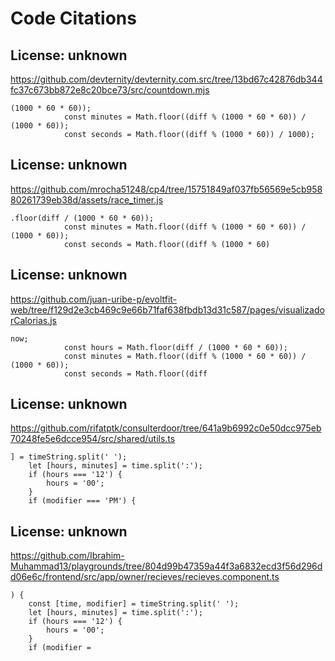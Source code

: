 # Code Citations

## License: unknown
https://github.com/devternity/devternity.com.src/tree/13bd67c42876db344fc37c673bb872e8c20bce73/src/countdown.mjs

```
(1000 * 60 * 60));
            const minutes = Math.floor((diff % (1000 * 60 * 60)) / (1000 * 60));
            const seconds = Math.floor((diff % (1000 * 60)) / 1000);
```


## License: unknown
https://github.com/mrocha51248/cp4/tree/15751849af037fb56569e5cb95880261739eb38d/assets/race_timer.js

```
.floor(diff / (1000 * 60 * 60));
            const minutes = Math.floor((diff % (1000 * 60 * 60)) / (1000 * 60));
            const seconds = Math.floor((diff % (1000 * 60)
```


## License: unknown
https://github.com/juan-uribe-p/evoltfit-web/tree/f129d2e3cb469c9e66b71faf638fbdb13d31c587/pages/visualizadorCalorias.js

```
now;
            const hours = Math.floor(diff / (1000 * 60 * 60));
            const minutes = Math.floor((diff % (1000 * 60 * 60)) / (1000 * 60));
            const seconds = Math.floor((diff
```


## License: unknown
https://github.com/rifatptk/consulterdoor/tree/641a9b6992c0e50dcc975eb70248fe5e6dcce954/src/shared/utils.ts

```
] = timeString.split(' ');
    let [hours, minutes] = time.split(':');
    if (hours === '12') {
        hours = '00';
    }
    if (modifier === 'PM') {
```


## License: unknown
https://github.com/Ibrahim-Muhammad13/playgrounds/tree/804d99b47359a44f3a6832ecd3f56d296dd06e6c/frontend/src/app/owner/recieves/recieves.component.ts

```
) {
    const [time, modifier] = timeString.split(' ');
    let [hours, minutes] = time.split(':');
    if (hours === '12') {
        hours = '00';
    }
    if (modifier =
```

